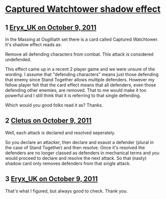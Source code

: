 # [Captured Watchtower shadow effect](https://community.fantasyflightgames.com/topic/54438-captured-watchtower-shadow-effect/)

## 1 [Eryx_UK on October 9, 2011](https://community.fantasyflightgames.com/topic/54438-captured-watchtower-shadow-effect/?do=findComment&comment=539287)

In the Massing at Osgilliath set there is a card called Captured Watchtower. It's shadow effect reads as:

Remove all defending characters from combat. This attack is considered undefended.

This effect came up in a recent 2 player game and we were unsure of the wording. I assume that "defending characters" means just those defending that enemy since Stand Together allows multiple defenders. However my fellow player felt that the card effect means that all defenders, even those defending other enemies, are removed. That to me would make it too powerful and I still think that it is referring to that single defending.

Which would you good folks read it as? Thanks.

## 2 [Cletus on October 9, 2011](https://community.fantasyflightgames.com/topic/54438-captured-watchtower-shadow-effect/?do=findComment&comment=539289)

Well, each attack is declared and resolved seperately.

So you declare an attacker, then declare and exaust a defender (plural in the case of Stand Together) and then resolve. Once it's resolved the defenders are no longer classed as defenders in mechanical terms and you would proceed to declare and resolve the next attack. So that (nasty) shadow card only removes defenders from that single attack.

## 3 [Eryx_UK on October 9, 2011](https://community.fantasyflightgames.com/topic/54438-captured-watchtower-shadow-effect/?do=findComment&comment=539292)

That's what I figured, but always good to check. Thank you.

